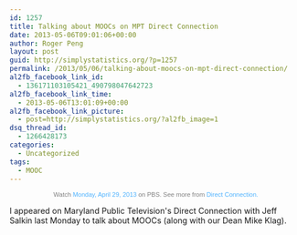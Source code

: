 ```yaml
---
id: 1257
title: Talking about MOOCs on MPT Direct Connection
date: 2013-05-06T09:01:06+00:00
author: Roger Peng
layout: post
guid: http://simplystatistics.org/?p=1257
permalink: /2013/05/06/talking-about-moocs-on-mpt-direct-connection/
al2fb_facebook_link_id:
  - 136171103105421_490798047642723
al2fb_facebook_link_time:
  - 2013-05-06T13:01:09+00:00
al2fb_facebook_link_picture:
  - post=http://simplystatistics.org/?al2fb_image=1
dsq_thread_id:
  - 1266428173
categories:
  - Uncategorized
tags:
  - MOOC
---
```

<p style="font-size: 11px; font-family: Arial, Helvetica, sans-serif; color: #808080; margin-top: 5px; background: transparent; text-align: center; width: 512px;">
  Watch <a style="text-decoration: none !important; font-weight: normal !important; height: 13px; color: #4eb2fe !important;" href="http://video.mpt.tv/video/2365006588" target="_blank">Monday, April 29, 2013</a> on PBS. See more from <a style="text-decoration: none !important; font-weight: normal !important; height: 13px; color: #4eb2fe !important;" href="http://www.mpt.org/dc" target="_blank">Direct Connection.</a>
</p>

I appeared on Maryland Public Television's Direct Connection with Jeff Salkin last Monday to talk about MOOCs (along with our Dean Mike Klag).